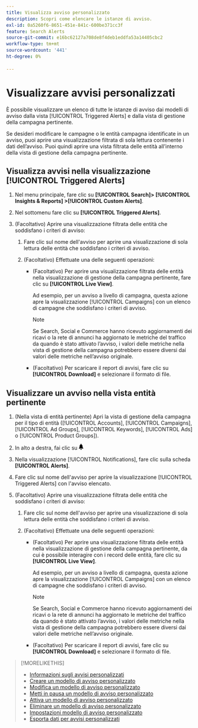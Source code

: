 ```yaml
---
title: Visualizza avviso personalizzato
description: Scopri come elencare le istanze di avviso.
exl-id: 0a5260f6-8651-451e-841c-600be371cc3f
feature: Search Alerts
source-git-commit: e16bc62127a708de8f4deb1eddfa53a14405cbc2
workflow-type: tm+mt
source-wordcount: '441'
ht-degree: 0%

---
```


# Visualizzare avvisi personalizzati

È possibile visualizzare un elenco di tutte le istanze di avviso dai modelli di avviso dalla vista [!UICONTROL Triggered Alerts] e dalla vista di gestione della campagna pertinente.

Se desideri modificare le campagne o le entità campagna identificate in un avviso, puoi aprire una visualizzazione filtrata di sola lettura contenente i dati dell’avviso. Puoi quindi aprire una vista filtrata delle entità all’interno della vista di gestione della campagna pertinente.

## Visualizza avvisi nella visualizzazione [!UICONTROL Triggered Alerts]

1. Nel menu principale, fare clic su **[!UICONTROL Search]> [!UICONTROL Insights & Reports] >[!UICONTROL Custom Alerts]**.

1. Nel sottomenu fare clic su **[!UICONTROL Triggered Alerts]**.

1. (Facoltativo) Aprire una visualizzazione filtrata delle entità che soddisfano i criteri di avviso:

   1. Fare clic sul nome dell&#39;avviso per aprire una visualizzazione di sola lettura delle entità che soddisfano i criteri di avviso.

   1. (Facoltativo) Effettuate una delle seguenti operazioni:

      * (Facoltativo) Per aprire una visualizzazione filtrata delle entità nella visualizzazione di gestione della campagna pertinente, fare clic su **[!UICONTROL Live View]**.

        Ad esempio, per un avviso a livello di campagna, questa azione apre la visualizzazione [!UICONTROL Campaigns] con un elenco di campagne che soddisfano i criteri di avviso.

        >[!NOTE]
        >
        >Se Search, Social e Commerce hanno ricevuto aggiornamenti dei ricavi o la rete di annunci ha aggiornato le metriche del traffico da quando è stato attivato l’avviso, i valori delle metriche nella vista di gestione della campagna potrebbero essere diversi dai valori delle metriche nell’avviso originale.

      * (Facoltativo) Per scaricare il report di avvisi, fare clic su **[!UICONTROL Download]** e selezionare il formato di file.

## Visualizzare un avviso nella vista entità pertinente

1. (Nella vista di entità pertinente) Apri la vista di gestione della campagna per il tipo di entità ([!UICONTROL Accounts], [!UICONTROL Campaigns], [!UICONTROL Ad Groups], [!UICONTROL Keywords], [!UICONTROL Ads] o [!UICONTROL Product Groups]).

1. In alto a destra, fai clic su ![Notifiche](/help/search-social-commerce/assets/notifications-panel.png "Notifiche")

1. Nella visualizzazione [!UICONTROL Notifications], fare clic sulla scheda **[!UICONTROL Alerts]**.

1. Fare clic sul nome dell&#39;avviso per aprire la visualizzazione [!UICONTROL Triggered Alerts] con l&#39;avviso elencato.

1. (Facoltativo) Aprire una visualizzazione filtrata delle entità che soddisfano i criteri di avviso:

   1. Fare clic sul nome dell&#39;avviso per aprire una visualizzazione di sola lettura delle entità che soddisfano i criteri di avviso.

   1. (Facoltativo) Effettuate una delle seguenti operazioni:

      * (Facoltativo) Per aprire una visualizzazione filtrata delle entità nella visualizzazione di gestione della campagna pertinente, da cui è possibile interagire con i record delle entità, fare clic su **[!UICONTROL Live View]**.

        Ad esempio, per un avviso a livello di campagna, questa azione apre la visualizzazione [!UICONTROL Campaigns] con un elenco di campagne che soddisfano i criteri di avviso.

        >[!NOTE]
        >
        >Se Search, Social e Commerce hanno ricevuto aggiornamenti dei ricavi o la rete di annunci ha aggiornato le metriche del traffico da quando è stato attivato l’avviso, i valori delle metriche nella vista di gestione della campagna potrebbero essere diversi dai valori delle metriche nell’avviso originale.

      * (Facoltativo) Per scaricare il report di avvisi, fare clic su **[!UICONTROL Download]** e selezionare il formato di file.


>[!MORELIKETHIS]
>
>* [Informazioni sugli avvisi personalizzati](alert-about.md)
>* [Creare un modello di avviso personalizzato](alert-template-create.md)
>* [Modifica un modello di avviso personalizzato](alert-template-edit.md)
>* [Metti in pausa un modello di avviso personalizzato](alert-template-pause.md)
>* [Attiva un modello di avviso personalizzato](alert-template-activate.md)
>* [Eliminare un modello di avviso personalizzato](alert-template-delete.md)
>* [Impostazioni modello di avviso personalizzato](alert-template-settings.md)
>* [Esporta dati per avvisi personalizzati](alert-export-data.md)
